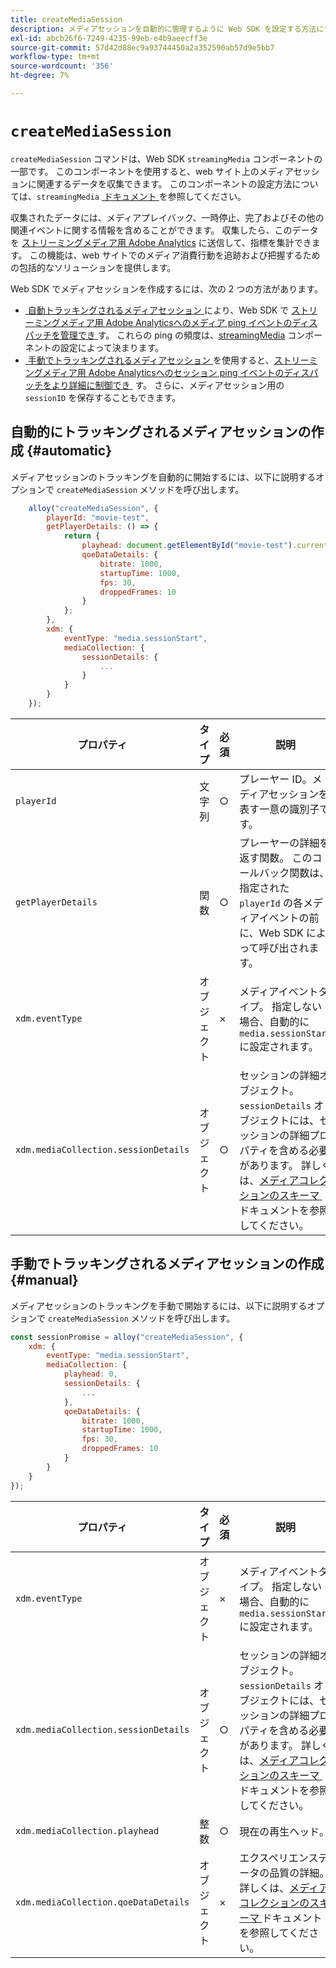 ```yaml
---
title: createMediaSession
description: メディアセッションを自動的に管理するように Web SDK を設定する方法について説明します
exl-id: abcb26f6-7249-4235-99eb-e4b9aeecff3e
source-git-commit: 57d42d88ec9a93744450a2a352590ab57d9e5bb7
workflow-type: tm+mt
source-wordcount: '356'
ht-degree: 7%

---
```


# `createMediaSession`

`createMediaSession` コマンドは、Web SDK `streamingMedia` コンポーネントの一部です。 このコンポーネントを使用すると、web サイト上のメディアセッションに関連するデータを収集できます。 このコンポーネントの設定方法については、`streamingMedia` [&#x200B; ドキュメント &#x200B;](configure/streamingmedia.md) を参照してください。

収集されたデータには、メディアプレイバック、一時停止、完了およびその他の関連イベントに関する情報を含めることができます。 収集したら、このデータを [ストリーミングメディア用 Adobe Analytics](https://experienceleague.adobe.com/ja/docs/media-analytics/using/media-overview) に送信して、指標を集計できます。 この機能は、web サイトでのメディア消費行動を追跡および把握するための包括的なソリューションを提供します。

Web SDK でメディアセッションを作成するには、次の 2 つの方法があります。

* [&#x200B; 自動トラッキングされるメディアセッション &#x200B;](#automatic) により、Web SDK で [ストリーミングメディア用 Adobe Analyticsへのメディア ping イベントのディスパッチを管理でき &#x200B;](https://experienceleague.adobe.com/ja/docs/media-analytics/using/media-overview) す。 これらの ping の頻度は、[streamingMedia](configure/streamingmedia.md) コンポーネントの設定によって決まります。
* [&#x200B; 手動でトラッキングされるメディアセッション &#x200B;](#manual) を使用すると、[ストリーミングメディア用 Adobe Analyticsへのセッション ping イベントのディスパッチをより詳細に制御でき &#x200B;](https://experienceleague.adobe.com/ja/docs/media-analytics/using/media-overview) す。 さらに、メディアセッション用の `sessionID` を保存することもできます。

## 自動的にトラッキングされるメディアセッションの作成 {#automatic}

メディアセッションのトラッキングを自動的に開始するには、以下に説明するオプションで `createMediaSession` メソッドを呼び出します。

```javascript
    alloy("createMediaSession", {
        playerId: "movie-test",
        getPlayerDetails: () => {
            return {
                playhead: document.getElementById("movie-test").currentTime,
                qoeDataDetails: {
                    bitrate: 1000,
                    startupTime: 1000,
                    fps: 30,
                    droppedFrames: 10
                }
            };
        },
        xdm: {
            eventType: "media.sessionStart",
            mediaCollection: {
                sessionDetails: {
                    ...
                }
            }
        }
    });
```

| プロパティ | タイプ | 必須 | 説明 |
|---------|----------|---------|---------|
| `playerId` | 文字列 | ○ | プレーヤー ID。メディアセッションを表す一意の識別子です。 |
| `getPlayerDetails` | 関数 | ○ | プレーヤーの詳細を返す関数。 このコールバック関数は、指定された `playerId` の各メディアイベントの前に、Web SDK によって呼び出されます。 |
| `xdm.eventType ` | オブジェクト | × | メディアイベントタイプ。 指定しない場合、自動的に `media.sessionStart` に設定されます。 |
| `xdm.mediaCollection.sessionDetails` | オブジェクト | ○ | セッションの詳細オブジェクト。 `sessionDetails` オブジェクトには、セッションの詳細プロパティを含める必要があります。 詳しくは、[&#x200B; メディアコレクションのスキーマ &#x200B;](../../xdm/data-types/media-collection-details.md) ドキュメントを参照してください。 |


## 手動でトラッキングされるメディアセッションの作成 {#manual}

メディアセッションのトラッキングを手動で開始するには、以下に説明するオプションで `createMediaSession` メソッドを呼び出します。

```javascript
const sessionPromise = alloy("createMediaSession", {
    xdm: {
        eventType: "media.sessionStart",
        mediaCollection: {
            playhead: 0,
            sessionDetails: {
                ...
            },
            qoeDataDetails: {
                bitrate: 1000,
                startupTime: 1000,
                fps: 30,
                droppedFrames: 10
            }
        }
    }
});
```

| プロパティ | タイプ | 必須 | 説明 |
|---------|----------|---------|---------|
| `xdm.eventType` | オブジェクト | × | メディアイベントタイプ。 指定しない場合、自動的に `media.sessionStart` に設定されます。 |
| `xdm.mediaCollection.sessionDetails` | オブジェクト | ○ | セッションの詳細オブジェクト。 `sessionDetails` オブジェクトには、セッションの詳細プロパティを含める必要があります。 詳しくは、[&#x200B; メディアコレクションのスキーマ &#x200B;](../../xdm/data-types/media-collection-details.md) ドキュメントを参照してください。 |
| `xdm.mediaCollection.playhead` | 整数 | ○ | 現在の再生ヘッド。 |
| `xdm.mediaCollection.qoeDataDetails` | オブジェクト | × | エクスペリエンスデータの品質の詳細。 詳しくは、[&#x200B; メディアコレクションのスキーマ &#x200B;](../../xdm/data-types/media-collection-details.md) ドキュメントを参照してください。 |
